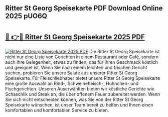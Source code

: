 ## Ritter St Georg Speisekarte PDF Download Online 2025 pUO6Q

# <h2><a href="http://gc8n3e.nevu.top/?p=Ritter+St+Georg+Speisekarte">🔗 👉🔴 Ritter St Georg Speisekarte 2025 PDF</a></h2>

[![Ritter St Georg Speisekarte 2025 PDF](https://i.imgur.com/dBaPXMq.png)](http://gc8n3e.nevu.top/?p=Ritter+St+Georg+Speisekarte)
Die Ritter St Georg Speisekarte ist nicht nur eine Liste von Gerichten in einem Restaurant oder Café, sondern auch Ihre Gelegenheit, etwas zu finden, das für Ihren Geschmack köstlich und geeignet ist. Wenn Sie nach einem leichten und frischen Gericht suchen, probieren Sie unsere Salate aus unserer Ritter St Georg Speisekarte. Für Fleischliebhaber bietet unsere Ritter St Georg Speisekarte eine große Auswahl an Rind-, Schweinefleisch-, Hühnchen- und Fischgerichten. Unseren Auserwählten bieten wir köstliche Gerichte wie Schaschlik und Steak an, die über offenem Feuer zubereitet werden. Wenn Sie sich nicht entscheiden können, was Sie von der Ritter St Georg Speisekarte wünschen, ist unser Team bereit zu helfen und Ihnen einen komfortablen und komfortablen Service zu bieten.
